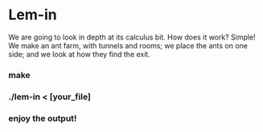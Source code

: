 # Lem-in
We are going to look in depth at its calculus bit. How does it work? Simple! We make an ant farm, with tunnels and rooms; we place the ants on one side; and we look at how they find the exit.

### make
### ./lem-in < [your_file]
### enjoy the output!
